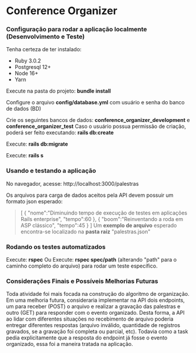 # Conference Organizer

<h3>Configuração para rodar a aplicação localmente (Desenvolvimento e Teste)</h3>

Tenha certeza de ter instalado:
* Ruby 3.0.2
* Postgresql 12+
* Node 16+
* Yarn

Execute na pasta do projeto: <b>bundle install</b>

Configure o arquivo <b>config/database.yml</b> com usuário e senha do banco de dados (BD)

Crie os seguintes bancos de dados: <b>conference_organizer_development</b> e <b>conference_organizer_test</b>
Caso o usuário possua permissão de criação, poderá ser feito executando: <b>rails db:create</b> 

Execute: <b>rails db:migrate</b>

Execute: <b>rails s</b>
  
<h3>Usando e testando a aplicação</h3>

No navegador, acesse: http://localhost:3000/palestras

Os arquivos para carga de dados aceitos pela API devem possuir um formato json esperado:
>[
>  {
>    "nome":"Diminuindo tempo de execução de testes em aplicações Rails enterprise", 
>    "tempo":60
>  },
>  {
>    "boom":"Reinventando a roda em ASP clássico", 
>    "tempo":45
>  }
>]
Um <b>exemplo de arquivo</b> esperado encontra-se localizado na <b>pasta raiz</b> "palestras.json"

<h3>Rodando os testes automatizados</h3>
Execute: <b>rspec</b>
Ou
Execute: <b>rspec spec/path</b> (alterando "path" para o caminho completo do arquivo) para rodar um teste específico.

<h3>Considerações Finais e Possíveis Melhorias Futuras</h3>
Toda atividade foi mais focada na construção do algoritmo de organização.
Em uma melhoria futura, consideraria implementar na API dois endpoints, um para receber (POST) o arquivo e realizar a gravação das palestras e outro (GET) para responder com o evento organizado. Desta forma, a API ao lidar com diferentes situações no recebimento de arquivo poderia entregar diferentes respostas (arquivo inválido, quantidade de registros gravados, se a gravação foi completa ou parcial, etc). Todavia como a task pedia explicitamente que a resposta do endpoint já fosse o evento organizado, essa foi a maneira tratada na aplicação. 

